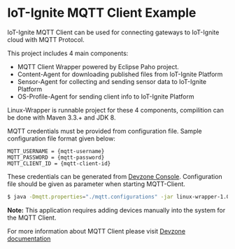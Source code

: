 # IoT-Ignite MQTT Client Example

IoT-Ignite MQTT Client can be used for connecting gateways to IoT-Ignite cloud with MQTT Protocol. 

This project includes 4 main components:

- MQTT Client Wrapper powered by Eclipse Paho project.
- Content-Agent for downloading published files from IoT-Ignite Platform
- Sensor-Agent for collecting and sending sensor data to IoT-Ignite Platform
- OS-Profile-Agent for sending client info to IoT-Ignite Platform

Linux-Wrapper is runnable project for these 4 components, compilition can be done with Maven 3.3.+ and JDK 8.

MQTT credentials must be provided from configuration file. Sample configuration file format given below:

```
MQTT_USERNAME = {mqtt-username}
MQTT_PASSWORD = {mqtt-password}
MQTT_CLIENT_ID = {mqtt-client-id}
```

These credentials can be generated from [Devzone Console](https://devzone.iot-ignite.com/dpanel). 
Configuration file should be given as parameter when starting MQTT-Client.

```bash
$ java -Dmqtt.properties="./mqtt.configurations" -jar linux-wrapper-1.0.0-jar-with-dependencies.jar
```

<b>Note:</b> This application requires adding devices manually into the system for the MQTT Client.

For more information about MQTT Client please visit [Devzone documentation](https://devzone.iot-ignite.com/knowledge-base/using-iot-ignite-mqtt-client/)
